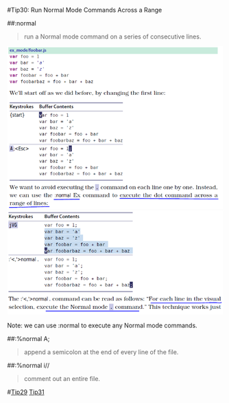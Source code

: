 #Tip30: Run Normal Mode Commands Across a Range  
  
##:normal  
>run a Normal mode command on a series of consecutive lines.  
  
![tip30_1](images/tip30_1.png)  
![tip30_2](images/tip30_2.png)  
      
Note: we can use :normal to execute any Normal mode commands.  
  
  
##:%normal A;  
>append a semicolon at the end of every line of the file.  
  
##:%normal i//  
>comment out an entire file.  
  
#[Tip29](tip29.md) [Tip31](tip31.md)
